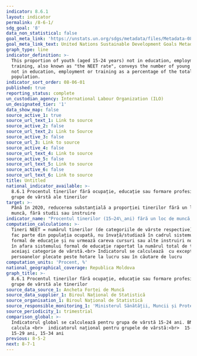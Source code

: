 ```yaml
---
indicator: 8.6.1
layout: indicator
permalink: /8-6-1/
sdg_goal: '8'
data_non_statistical: false
goal_meta_link: 'https://unstats.un.org/sdgs/metadata/files/Metadata-08-06-01.pdf'
goal_meta_link_text: United Nations Sustainable Development Goals Metadata (PDF 382 KB)
graph_type: line
indicator_definition: >-
  This proportion of youth (aged 15-24 years) not in education, employment or
  training, also known as "the NEET rate", conveys the number of young persons
  not in education, employment or training as a percentage of the total youth
  population.
indicator_sort_order: 08-06-01
published: true
reporting_status: complete
un_custodian_agency: International Labour Organization (ILO)
un_designated_tier: '1'
data_show_map: false
source_active_1: true
source_url_text_1: Link to source
source_active_2: false
source_url_text_2: Link to Source
source_active_3: false
source_url_3: Link to source
source_active_4: false
source_url_text_4: Link to source
source_active_5: false
source_url_text_5: Link to source
source_active_6: false
source_url_text_6: Link to source
title: Untitled
national_indicator_available: >-
  8.6.1 Procentul tinerilor fără ocupație, educație sau formare profesională, pe
  grupe de vârstă ale tinerilor
target: >-
  Până în 2020, reducerea substanțială a proporției tinerilor fără un loc de
  muncă, fără studii sau instruire
indicator_name: "Procentul tinerilor (15–24\_ani) fără un loc de muncă, studii sau instruire"
computation_calculations: >-
  Tineri NEET = numărul tinerilor (de categoriile de vârste respective), care nu
  fac parte din populația ocupată, nu învață/studiază în cadrul sistemului
  formal de educație și nu urmează careva cursuri sau alte instruiri non-formale
  în afara sistemului formal de educație raportat la numărul total de tineri din
  aceiași categorie de vârstă.<br> Indicatorul se calculează  cu excepția
  persoanelor plecate peste hotare la lucru sau în căutare de lucru
computation_units: 'Procent, %'
national_geographical_coverage: Republica Moldova
graph_title: >-
  8.6.1 Procentul tinerilor fără ocupație, educație sau formare profesională, pe
  grupe de vârstă ale tinerilor
source_data_source_1: Ancheta Forței de Muncă
source_data_supplier_1: Biroul Național de Statistică
source_organisation_1: Biroul Național de Statistică
source_responsible_monitoring_1: 'Ministerul Sănătății, Muncii și Protecției Sociale'
source_periodicity_1: trimestrial
comparison_global: >-
  Indicatorul global se calculează pentru grupa de vârstă 15-24 ani. BNS poate
  calcula <br>  indicatorul național pentru grupele de vârstă:<br>  15-24 ani,
  15-29 ani, 15-34 ani
previous: 8-5-2
next: 8-7-1
---
```

